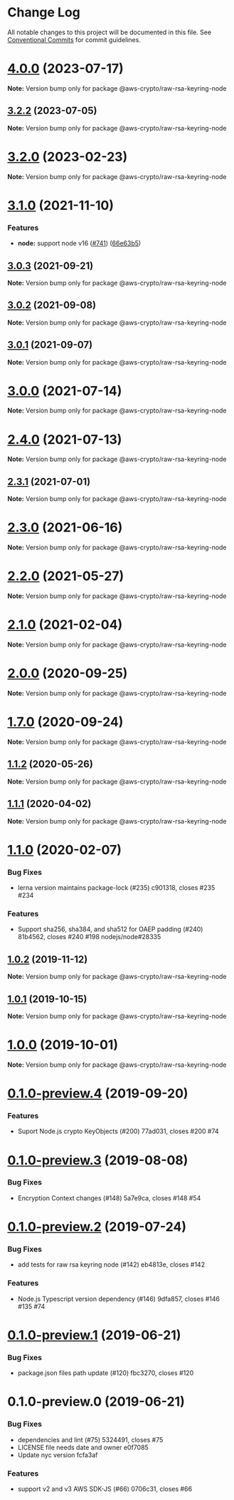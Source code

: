 # Change Log

All notable changes to this project will be documented in this file.
See [Conventional Commits](https://conventionalcommits.org) for commit guidelines.

# [4.0.0](https://github.com/aws/aws-encryption-sdk-javascript/compare/v3.2.2...v4.0.0) (2023-07-17)

**Note:** Version bump only for package @aws-crypto/raw-rsa-keyring-node

## [3.2.2](https://github.com/aws/aws-encryption-sdk-javascript/compare/v3.2.1...v3.2.2) (2023-07-05)

**Note:** Version bump only for package @aws-crypto/raw-rsa-keyring-node

# [3.2.0](https://github.com/aws/aws-encryption-sdk-javascript/compare/v3.1.1...v3.2.0) (2023-02-23)

**Note:** Version bump only for package @aws-crypto/raw-rsa-keyring-node

# [3.1.0](https://github.com/aws/aws-encryption-sdk-javascript/compare/v3.0.3...v3.1.0) (2021-11-10)

### Features

- **node:** support node v16 ([#741](https://github.com/aws/aws-encryption-sdk-javascript/issues/741)) ([66e63b5](https://github.com/aws/aws-encryption-sdk-javascript/commit/66e63b5af2dffa9ee128a323f14cbbb8520a5053))

## [3.0.3](https://github.com/aws/aws-encryption-sdk-javascript/compare/v3.0.2...v3.0.3) (2021-09-21)

**Note:** Version bump only for package @aws-crypto/raw-rsa-keyring-node

## [3.0.2](https://github.com/aws/aws-encryption-sdk-javascript/compare/v3.0.0...v3.0.2) (2021-09-08)

**Note:** Version bump only for package @aws-crypto/raw-rsa-keyring-node

## [3.0.1](https://github.com/aws/aws-encryption-sdk-javascript/compare/v3.0.0...v3.0.1) (2021-09-07)

**Note:** Version bump only for package @aws-crypto/raw-rsa-keyring-node

# [3.0.0](https://github.com/aws/aws-encryption-sdk-javascript/compare/v2.4.0...v3.0.0) (2021-07-14)

**Note:** Version bump only for package @aws-crypto/raw-rsa-keyring-node

# [2.4.0](https://github.com/aws/aws-encryption-sdk-javascript/compare/v2.3.1...v2.4.0) (2021-07-13)

**Note:** Version bump only for package @aws-crypto/raw-rsa-keyring-node

## [2.3.1](https://github.com/aws/aws-encryption-sdk-javascript/compare/v2.3.0...v2.3.1) (2021-07-01)

**Note:** Version bump only for package @aws-crypto/raw-rsa-keyring-node

# [2.3.0](https://github.com/aws/aws-encryption-sdk-javascript/compare/v2.2.1...v2.3.0) (2021-06-16)

**Note:** Version bump only for package @aws-crypto/raw-rsa-keyring-node

# [2.2.0](https://github.com/aws/private-aws-encryption-sdk-javascript-staging/compare/@aws-crypto/raw-rsa-keyring-node@2.1.0...@aws-crypto/raw-rsa-keyring-node@2.2.0) (2021-05-27)

**Note:** Version bump only for package @aws-crypto/raw-rsa-keyring-node

# [2.1.0](https://github.com/aws/aws-encryption-sdk-javascript/compare/@aws-crypto/raw-rsa-keyring-node@2.0.0...@aws-crypto/raw-rsa-keyring-node@2.1.0) (2021-02-04)

**Note:** Version bump only for package @aws-crypto/raw-rsa-keyring-node

# [2.0.0](https://github.com/aws/private-aws-encryption-sdk-javascript-staging/compare/@aws-crypto/raw-rsa-keyring-node@1.7.0...@aws-crypto/raw-rsa-keyring-node@2.0.0) (2020-09-25)

**Note:** Version bump only for package @aws-crypto/raw-rsa-keyring-node

# [1.7.0](https://github.com/aws/private-aws-encryption-sdk-javascript-staging/compare/@aws-crypto/raw-rsa-keyring-node@1.1.2...@aws-crypto/raw-rsa-keyring-node@1.7.0) (2020-09-24)

**Note:** Version bump only for package @aws-crypto/raw-rsa-keyring-node

## [1.1.2](https://github.com/aws/aws-encryption-sdk-javascript/compare/@aws-crypto/raw-rsa-keyring-node@1.1.1...@aws-crypto/raw-rsa-keyring-node@1.1.2) (2020-05-26)

**Note:** Version bump only for package @aws-crypto/raw-rsa-keyring-node

## [1.1.1](https://github.com/aws/aws-encryption-sdk-javascript/compare/@aws-crypto/raw-rsa-keyring-node@1.1.0...@aws-crypto/raw-rsa-keyring-node@1.1.1) (2020-04-02)

**Note:** Version bump only for package @aws-crypto/raw-rsa-keyring-node

# [1.1.0](/compare/@aws-crypto/raw-rsa-keyring-node@1.0.2...@aws-crypto/raw-rsa-keyring-node@1.1.0) (2020-02-07)

### Bug Fixes

- lerna version maintains package-lock (#235) c901318, closes #235 #234

### Features

- Support sha256, sha384, and sha512 for OAEP padding (#240) 81b4562, closes #240 #198 nodejs/node#28335

## [1.0.2](/compare/@aws-crypto/raw-rsa-keyring-node@1.0.1...@aws-crypto/raw-rsa-keyring-node@1.0.2) (2019-11-12)

**Note:** Version bump only for package @aws-crypto/raw-rsa-keyring-node

## [1.0.1](/compare/@aws-crypto/raw-rsa-keyring-node@1.0.0...@aws-crypto/raw-rsa-keyring-node@1.0.1) (2019-10-15)

**Note:** Version bump only for package @aws-crypto/raw-rsa-keyring-node

# [1.0.0](/compare/@aws-crypto/raw-rsa-keyring-node@0.1.0-preview.4...@aws-crypto/raw-rsa-keyring-node@1.0.0) (2019-10-01)

**Note:** Version bump only for package @aws-crypto/raw-rsa-keyring-node

# [0.1.0-preview.4](/compare/@aws-crypto/raw-rsa-keyring-node@0.1.0-preview.3...@aws-crypto/raw-rsa-keyring-node@0.1.0-preview.4) (2019-09-20)

### Features

- Suport Node.js crypto KeyObjects (#200) 77ad031, closes #200 #74

# [0.1.0-preview.3](/compare/@aws-crypto/raw-rsa-keyring-node@0.1.0-preview.2...@aws-crypto/raw-rsa-keyring-node@0.1.0-preview.3) (2019-08-08)

### Bug Fixes

- Encryption Context changes (#148) 5a7e9ca, closes #148 #54

# [0.1.0-preview.2](/compare/@aws-crypto/raw-rsa-keyring-node@0.1.0-preview.1...@aws-crypto/raw-rsa-keyring-node@0.1.0-preview.2) (2019-07-24)

### Bug Fixes

- add tests for raw rsa keyring node (#142) eb4813e, closes #142

### Features

- Node.js Typescript version dependency (#146) 9dfa857, closes #146 #135 #74

# [0.1.0-preview.1](/compare/@aws-crypto/raw-rsa-keyring-node@0.1.0-preview.0...@aws-crypto/raw-rsa-keyring-node@0.1.0-preview.1) (2019-06-21)

### Bug Fixes

- package.json files path update (#120) fbc3270, closes #120

# 0.1.0-preview.0 (2019-06-21)

### Bug Fixes

- dependencies and lint (#75) 5324491, closes #75
- LICENSE file needs date and owner e0f7085
- Update nyc version fcfa3af

### Features

- support v2 and v3 AWS SDK-JS (#66) 0706c31, closes #66
